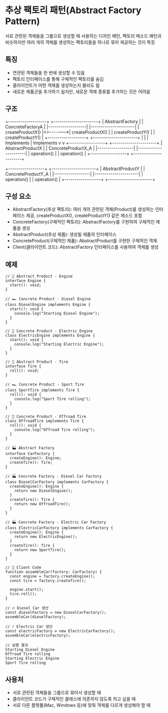 # 추상 팩토리 패턴(Abstract Factory Pattern)

서로 관련된 객체들을 그룹으로 생성할 때 사용하는 디자인 패턴, 팩토리 메소드 패턴과 비슷하지만 여러 개의 객체를 생성하는 팩토리들을 하나로 묶어 제공하는 것이 특징

## 특징

- 연관된 객체들을 한 번에 생성할 수 있음
- 팩토리 인터페이스를 통해 구체적인 팩토리를 숨김
- 클라이언트가 어떤 객체를 생성하는지 몰라도 됨
- 새로운 제품군을 추가하기 쉽지만, 새로운 객체 종류를 추가하는 것은 어려움

## 구조

+-------------------+          +----------------------+
| AbstractFactory   |          | ConcreteFactoryA     |
|-------------------|          |----------------------|
| createProductX()  |<>------->| createProductX()     |
| createProductY()  |          | createProductY()     |
+-------------------+          +----------------------+
        |                                |
        | Implements                     | Implements
        v                                v
+------------------+          +----------------------+
| AbstractProductX |          | ConcreteProductX_A   |
|------------------|          |----------------------|
| operation()      |          | operation()          |
+------------------+          +----------------------+

+------------------+          +----------------------+
| AbstractProductY |          | ConcreteProductY_A   |
|------------------|          |----------------------|
| operation()      |          | operation()          |
+------------------+          +----------------------+

## 구성 요소

- AbstractFactory(추상 팩토리): 여러 개의 관련된 객체(Product)를 생성하는 인터페이스 제공, createProductX(), createProductY() 같은 메소드 포함
- ConcreteFactory(구체적인 팩토리): AbstractFactory를 구현하여 구체적인 제품을 생성
- AbstractProduct(추상 제품): 생성될 제품의 인터페이스
- ConcreteProduct(구체적인 제품): AbstractProduct를 구현한 구체적인 객체
- Client(클라이언트 코드): AbstractFactory 인터페이스를 사용하여 객체를 생성

## 예제

```
// 🚗 Abstract Product - Engine
interface Engine {
  start(): void;
}

// 🏎 Concrete Product - Diesel Engine
class DieselEngine implements Engine {
  start(): void {
    console.log("Starting Diesel Engine");
  }
}

// 🚙 Concrete Product - Electric Engine
class ElectricEngine implements Engine {
  start(): void {
    console.log("Starting Electric Engine");
  }
}

// 🚗 Abstract Product - Tire
interface Tire {
  roll(): void;
}

// 🏎 Concrete Product - Sport Tire
class SportTire implements Tire {
  roll(): void {
    console.log("Sport Tire rolling");
  }
}

// 🚙 Concrete Product - Offroad Tire
class OffroadTire implements Tire {
  roll(): void {
    console.log("Offroad Tire rolling");
  }
}

// 🏭 Abstract Factory
interface CarFactory {
  createEngine(): Engine;
  createTire(): Tire;
}

// 🏭 Concrete Factory - Diesel Car Factory
class DieselCarFactory implements CarFactory {
  createEngine(): Engine {
    return new DieselEngine();
  }
  createTire(): Tire {
    return new OffroadTire();
  }
}

// 🏭 Concrete Factory - Electric Car Factory
class ElectricCarFactory implements CarFactory {
  createEngine(): Engine {
    return new ElectricEngine();
  }
  createTire(): Tire {
    return new SportTire();
  }
}

// 🎯 Client Code
function assembleCar(factory: CarFactory) {
  const engine = factory.createEngine();
  const tire = factory.createTire();
  
  engine.start();
  tire.roll();
}

// 🔥 Diesel Car 생산
const dieselFactory = new DieselCarFactory();
assembleCar(dieselFactory);

// ⚡ Electric Car 생산
const electricFactory = new ElectricCarFactory();
assembleCar(electricFactory);

// 실행 결과
Starting Diesel Engine
Offroad Tire rolling
Starting Electric Engine
Sport Tire rolling
```

## 사용처

- 서로 관련된 객체들을 그룹으로 묶어서 생성할 때
- 클라이언트 코드가 구체적인 클래스에 의존하지 않도록 하고 싶을 때
- 서로 다른 플랫폼(Mac, Windows 등)에 맞춰 객체를 다르게 생성해야 할 때
